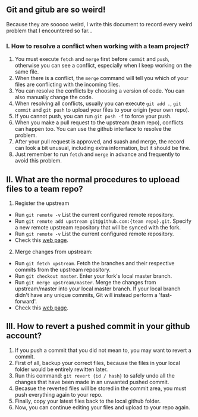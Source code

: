 ## Git and gitub are so weird!

Because they are sooooo weird, I write this document to record every weird problem that I encountered so far...


### I. How to resolve a conflict when working with a team project?
1. You must execute `fetch` and `merge` first before `commit` and `push`, otherwise you can see a conflict, especially when I keep working on the same file.
2. When there is a conflict, the `merge` command will tell you which of your files are conflicting with the incoming files.
3. You can resolve the conflicts by choosing a version of code. You can also manually change the code.
4. When resolving all conflicts, usually you can execute `git add .`, `git commit` and `git push` to upload your files to your origin (your own repo).
5. If you cannot push, you can run `git push -f` to force your push.
6. When you make a pull request to the upstream (team repo), conflicts can happen too. You can use the github interface to resolve the problem.
7. After your pull request is approved, and suash and merge, the record can look a bit unusual, including extra information, but it should be fine.
8. Just remember to run `fetch` and `merge` in advance and frequently to avoid this problem.


## II. What are the normal procedures to uploead files to a team repo?
1. Register the upstream
- Run `git remote -v` List the current configured remote repository.
- Run `git remote add upstream git@github.com:{team repo}.git`. Specify a new remote upstream repository that will be synced with the fork.
- Run `git remote -v` List the current configured remote repository.
- Check this [web page](https://help.github.com/articles/configuring-a-remote-for-a-fork/).
2. Merge changes from upstream:
- Run `git fetch upstream`. Fetch the branches and their respective commits from the upstream repository.
- Run `git checkout master`. Enter your fork's local master branch.
- Run `git merge upstream/master`. Merge the changes from upstream/master into your local master branch. If your local branch didn't have any unique commits, Git will instead perform a 'fast-forward'.
- Check this [web page](https://help.github.com/articles/syncing-a-fork/).


## III. How to revert a pushed commit in your github account?
1. If you push a commit that you did not mean to, you may want to revert a commit.
2. First of all, backup your correct files, because the files in your local folder would be entirely rewitten later.
2. Run this command: `git revert {id / hash}` to safely undo all the changes that have been made in an unwanted pushed commit.
3. Becasue the reverted files will be stored in the commit area, you must push everything again to your repo.
4. Finally, copy your latest files back to the local github folder.
5. Now, you can continue editing your files and upload to your repo again.
